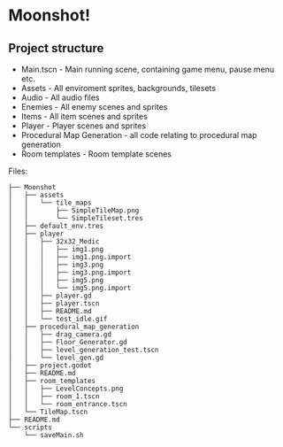 # Moonshot!
## Project structure

* Main.tscn - Main running scene, containing game menu, pause menu etc.
* Assets - All enviroment sprites, backgrounds, tilesets
* Audio - All audio files
* Enemies - All enemy scenes and sprites
* Items - All item scenes and sprites
* Player - Player scenes and sprites
* Procedural Map Generation - all code relating to procedural map generation
* Room templates - Room template scenes 

Files:

    ├── Moonshot
    │   ├── assets
    │   │   └── tile_maps
    │   │       ├── SimpleTileMap.png
    │   │       └── SimpleTileset.tres
    │   ├── default_env.tres
    │   ├── player
    │   │   ├── 32x32_Medic
    │   │   │   ├── img1.png
    │   │   │   ├── img1.png.import
    │   │   │   ├── img3.png
    │   │   │   ├── img3.png.import
    │   │   │   ├── img5.png
    │   │   │   └── img5.png.import
    │   │   ├── player.gd
    │   │   ├── player.tscn
    │   │   ├── README.md
    │   │   └── test_idle.gif
    │   ├── procedural_map_generation
    │   │   ├── drag_camera.gd
    │   │   ├── Floor_Generator.gd
    │   │   ├── level_generation_test.tscn
    │   │   └── level_gen.gd
    │   ├── project.godot
    │   ├── README.md
    │   ├── room_templates
    │   │   ├── LevelConcepts.png
    │   │   ├── room_1.tscn
    │   │   └── room_entrance.tscn
    │   └── TileMap.tscn
    ├── README.md
    └── scripts
        └── saveMain.sh
